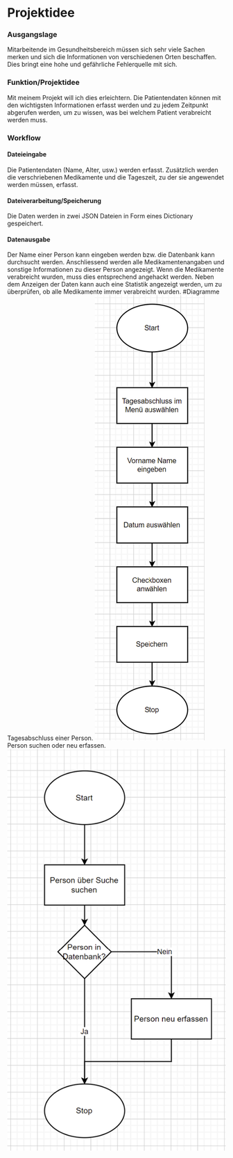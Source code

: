 # Projektidee 
### Ausgangslage
Mitarbeitende im Gesundheitsbereich müssen sich sehr viele Sachen merken und sich die Informationen von verschiedenen Orten beschaffen.
Dies bringt eine hohe und gefährliche Fehlerquelle mit sich. 
### Funktion/Projektidee
Mit meinem Projekt will ich dies erleichtern. Die Patientendaten können mit den wichtigsten Informationen erfasst werden
und zu jedem Zeitpunkt abgerufen werden, um zu wissen, was bei welchem Patient verabreicht werden muss.
### Workflow
#### Dateieingabe
Die Patientendaten (Name, Alter, usw.) werden erfasst. Zusätzlich werden die verschriebenen Medikamente und die Tageszeit, zu der sie angewendet werden müssen, erfasst.
#### Dateiverarbeitung/Speicherung
Die Daten werden in zwei JSON Dateien in Form eines Dictionary gespeichert.
#### Datenausgabe
Der Name einer Person kann eingeben werden bzw. die Datenbank kann durchsucht werden. Anschliessend werden alle Medikamentenangaben und sonstige Informationen
zu dieser Person angezeigt. 
Wenn die Medikamente verabreicht wurden, muss dies entsprechend angehackt werden.
Neben dem Anzeigen der Daten kann auch eine Statistik angezeigt werden, um zu überprüfen,
ob alle Medikamente immer verabreicht wurden.
#Diagramme
Tagesabschluss einer Person. 
![alt text](Tagesabschluss.png)
Person suchen oder neu erfassen. 
![alt text](PersonErfassen.png)